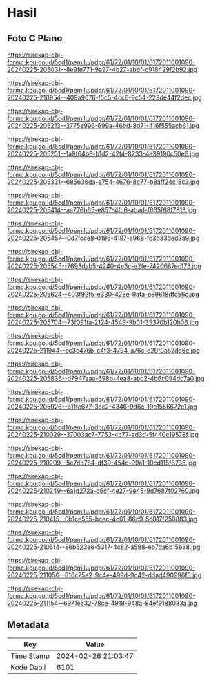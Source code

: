 # Hasil

## Foto C Plano

https://sirekap-obj-formc.kpu.go.id/5cd1/pemilu/pdpr/61/72/01/10/01/6172011001090-20240225-205031--8e9fe771-9a97-4b27-abbf-c918429f2b92.jpg

https://sirekap-obj-formc.kpu.go.id/5cd1/pemilu/pdpr/61/72/01/10/01/6172011001090-20240225-210954--409a9076-f5c5-4cc6-9c54-223de44f2dec.jpg

https://sirekap-obj-formc.kpu.go.id/5cd1/pemilu/pdpr/61/72/01/10/01/6172011001090-20240225-205213--3775e996-699a-46bd-8d71-416f555acb61.jpg

https://sirekap-obj-formc.kpu.go.id/5cd1/pemilu/pdpr/61/72/01/10/01/6172011001090-20240225-205251--1a9f64b8-b1d2-42f4-8233-4e39190c50e6.jpg

https://sirekap-obj-formc.kpu.go.id/5cd1/pemilu/pdpr/61/72/01/10/01/6172011001090-20240225-205331--685636da-e754-4676-8c77-b8aff24c18c3.jpg

https://sirekap-obj-formc.kpu.go.id/5cd1/pemilu/pdpr/61/72/01/10/01/6172011001090-20240225-205414--aa776b65-e857-4fc6-abad-f665f68f7813.jpg

https://sirekap-obj-formc.kpu.go.id/5cd1/pemilu/pdpr/61/72/01/10/01/6172011001090-20240225-205457--0d7fcce8-0196-4197-a968-fc3d33ded3a9.jpg

https://sirekap-obj-formc.kpu.go.id/5cd1/pemilu/pdpr/61/72/01/10/01/6172011001090-20240225-205545--7693dab5-4240-4e3c-a2fe-7420687ec173.jpg

https://sirekap-obj-formc.kpu.go.id/5cd1/pemilu/pdpr/61/72/01/10/01/6172011001090-20240225-205624--403f92f5-e330-423e-9afa-e89618dfc56c.jpg

https://sirekap-obj-formc.kpu.go.id/5cd1/pemilu/pdpr/61/72/01/10/01/6172011001090-20240225-205704--73f091fa-2124-4549-9b01-39370b120b06.jpg

https://sirekap-obj-formc.kpu.go.id/5cd1/pemilu/pdpr/61/72/01/10/01/6172011001090-20240225-211944--cc3c476b-c4f3-4794-a76c-c29f0a52de6e.jpg

https://sirekap-obj-formc.kpu.go.id/5cd1/pemilu/pdpr/61/72/01/10/01/6172011001090-20240225-205836--d7947aaa-698b-4ea8-abc2-4b6c094dc7a0.jpg

https://sirekap-obj-formc.kpu.go.id/5cd1/pemilu/pdpr/61/72/01/10/01/6172011001090-20240225-205926--b11fc677-3cc2-4346-9d6c-19e1556672c1.jpg

https://sirekap-obj-formc.kpu.go.id/5cd1/pemilu/pdpr/61/72/01/10/01/6172011001090-20240225-210029--37003ac7-7753-4c77-ad3d-5f440c19578f.jpg

https://sirekap-obj-formc.kpu.go.id/5cd1/pemilu/pdpr/61/72/01/10/01/6172011001090-20240225-210209--5e7db764-df39-454c-99a1-10cd115f8736.jpg

https://sirekap-obj-formc.kpu.go.id/5cd1/pemilu/pdpr/61/72/01/10/01/6172011001090-20240225-210249--6a1d272a-c6cf-4e27-9e45-9d7687f02760.jpg

https://sirekap-obj-formc.kpu.go.id/5cd1/pemilu/pdpr/61/72/01/10/01/6172011001090-20240225-210415--0b1ce555-bcec-4c61-86c9-5c817f250883.jpg

https://sirekap-obj-formc.kpu.go.id/5cd1/pemilu/pdpr/61/72/01/10/01/6172011001090-20240225-210514--86b523e6-5317-4c82-a598-eb7da6b15b38.jpg

https://sirekap-obj-formc.kpu.go.id/5cd1/pemilu/pdpr/61/72/01/10/01/6172011001090-20240225-211056--816c75e2-9c4e-499d-9c42-ddad490996f3.jpg

https://sirekap-obj-formc.kpu.go.id/5cd1/pemilu/pdpr/61/72/01/10/01/6172011001090-20240225-211154--6971e532-78ce-4918-948a-84ef9188083a.jpg


## Metadata

| Key        | Value               |
| ---------- | ------------------- |
| Time Stamp | 2024-02-26 21:03:47 |
| Kode Dapil | 6101                |



